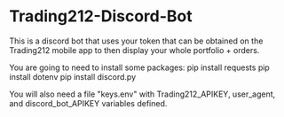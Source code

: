 # Trading212-Discord-Bot
This is a discord bot that uses your token that can be obtained on the Trading212 mobile app to then display your whole portfolio + orders.

You are going to need to install some packages:
pip install requests
pip install dotenv
pip install discord.py

You will also need a file "keys.env" with Trading212_APIKEY, user_agent, and discord_bot_APIKEY variables defined.

